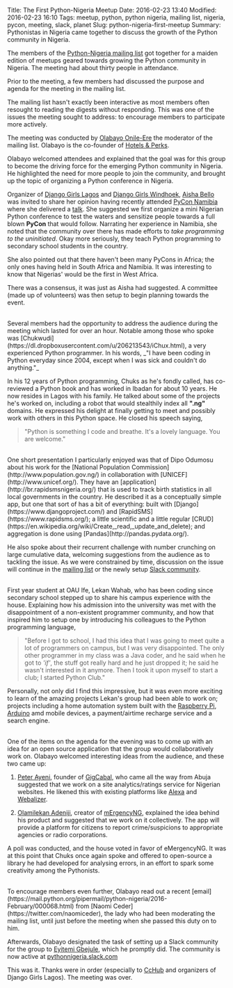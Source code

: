 Title: The First Python-Nigeria Meetup
Date: 2016-02-23 13:40
Modified: 2016-02-23 16:10
Tags: meetup, python, python nigeria, mailing list, nigeria, pycon, meeting, slack, planet
Slug: python-nigeria-first-meetup
Summary: Pythonistas in Nigeria came together to discuss the growth of the Python community in Nigeria.




The members of the [Python-Nigeria mailing list](https://mail.python.org/mailman/listinfo/python-nigeria) got together for a maiden edition of meetups geared towards growing the Python community in Nigeria. The meeting had about thirty people in attendance.

Prior to the meeting, a few members had discussed the purpose and agenda for the meeting in the mailing list.

The mailing list hasn't exactly been interactive as most members often resought to reading the digests without responding. This was one of the issues the meeting sought to address: to encourage members to participate more actively.

The meeting was conducted by [Olabayo Onile-Ere](https://twitter.com/olabayo96) the moderator of the mailing list. Olabayo is the co-founder of [Hotels &amp; Perks](https://www.hotelsnperks.com/).

Olabayo welcomed attendees and explained that the goal was for this group to become the driving force for the emerging Python community in Nigeria. He highlighted the need for more people to join the community, and brought up the topic of organizing a Python conference in Nigeria.

Organizer of [Django Girls Lagos](https://twitter.com/DjangoGirlsLAG) and [Django Girls Windhoek](https://djangogirls.org/windhoek/), [Aisha Bello](https://twitter.com/AishaXBello) was invited to share her opinion having recently attended [PyCon Namibia](http://na.pycon.org/) where she delivered a [talk](https://speakerdeck.com/aishab/my-journey-through-python-1). She suggested we first organize a mini Nigerian Python conference to test the waters and sensitize people towards a full blown **PyCon** that would follow. Narrating her experience in Namibia, she noted that the community over there has made efforts to _take programming to the uninitiated_. Okay more seriously, they teach Python programming to secondary school students in the country.

She also pointed out that there haven't been many PyCons in Africa; the only ones having held in South Africa and Namibia. It was interesting to know that Nigerias' would be the first in West Africa.


There was a consensus, it was just as Aisha had suggested. A committee (made up of volunteers) was then setup to begin planning towards the event.


<br>
Several members had the opportunity to address the audience during the meeting which lasted for over an hour. Notable among those who spoke was [Chukwudi](https://dl.dropboxusercontent.com/u/206213543/iChux.html), a very experienced Python programmer. In his words, _"I have been coding in Python everyday since 2004, except when I was sick and couldn't do anything."_

In his 12 years of Python programming, Chuks as he's fondly called, has co-reviewed a Python book and has worked in Ibadan for about 10 years. He now resides in Lagos with his family. He talked about some of the projects he's worked on, including a robot that would stealthily index all **".ng"** domains. He expressed his delight at finally getting to meet and possibly work with others in this Python space. He closed his speech saying,

>"Python is something I code and breathe. It's a lovely language. You are welcome."

<br>
One short presentation I particularly enjoyed was that of Dipo Odumosu about his work for the [National Population Commission](http://www.population.gov.ng/) in collaboration with [UNICEF](http://www.unicef.org/). They have an [application](http://br.rapidsmsnigeria.org/) that is used to track birth statistics in all local governments in the country. He described it as a conceptually simple app, but one that sort of has a bit of everything: built with [Django](https://www.djangoproject.com/) and [RapidSMS](https://www.rapidsms.org/); a little scientific and a little regular [CRUD](https://en.wikipedia.org/wiki/Create,_read,_update_and_delete); and aggregation is done using [Pandas](http://pandas.pydata.org/).

He also spoke about their recurrent challenge with number crunching on large cumulative data, welcoming suggestions from the audience as to tackling the issue. As we were constrained by time, discussion on the issue will continue in the [mailing list](https://mail.python.org/mailman/listinfo/python-nigeria) or the newly setup [Slack community](https://pythonnigeria.slack.com/).

<br>
First year student at OAU Ife, Lekan Wahab, who has been coding since secondary school stepped up to share his campus experience with the house. Explaining how his admission into the university was met with the disappointment of a non-existent programmer community, and how that inspired him to setup one by introducing his colleagues to the Python programming language,

> "Before I got to school, I had this idea that I was going to meet quite a lot of programmers on campus, but I was very disappointed. The only other programmer in my class was a Java coder, and he said when he got to _'if'_, the stuff got really hard and he just dropped it; he said he wasn't interested in it anymore. Then I took it upon myself to start a club; I started Python Club."

Personally, not only did I find this impressive, but it was even more exciting to learn of the amazing projects Lekan's group had been able to work on; projects including a home automation system built with the [Raspberry Pi](https://www.raspberrypi.org/), [Arduino](https://www.arduino.cc/) amd mobile devices, a payment/airtime recharge service and a search engine.


<br>
One of the items on the agenda for the evening was to come up with an idea for an open source application that the group would collaboratively work on. Olabayo welcomed interesting ideas from the audience, and these two came up:

1. [Peter Ayeni](https://twitter.com/peterayeni_), founder of [GigCabal](http://www.gigcabal.com/), who came all the way from Abuja suggested that we work on a site analytics/ratings service for Nigerian websites. He likened this with existing platforms like [Alexa](http://www.alexa.com/) and [Webalizer](http://www.webalizer.org/).

2. [Olamilekan Adeniji](https://twitter.com/Olamilec), creator of [mErgencyNG](https://vc4a.com/ventures/mergency/), explained the idea behind his product and suggested that we work on it collectively. The app will provide a platform for citizens to report crime/suspicions to appropriate agencies or radio corporations.

A poll was conducted, and the house voted in favor of eMergencyNG. It was at this point that Chuks once again spoke and offered to open-source a library he had developed for analysing errors, in an effort to spark some creativity among the Pythonists.

<br/>
To encourage members even further, Olabayo read out a recent [email](https://mail.python.org/pipermail/python-nigeria/2016-February/000068.html) from [Naomi Ceder](https://twitter.com/naomiceder), the lady who had been moderating the mailing list, until just before the meeting when she passed this duty on to him.

Afterwards, Olabayo designated the task of setting up a Slack community for the group to [Eyitemi Gbejule](https://twitter.com/eEyitemi), which he promptly did. The community is now active at [pythonnigeria.slack.com](http://pythonnigeria.slack.com) 

This was it. Thanks were in order (especially to [CcHub](http://cchubnigeria.com/) and organizers of Django Girls Lagos). The meeting was over.